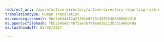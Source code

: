 ```yaml
---
redirect_url: /azure/active-directory/active-directory-reporting-risk-events
translationtype: Human Translation
ms.sourcegitcommit: 56e5a634412a21302e0583f4585530480056a918
ms.openlocfilehash: fbb2546e8c4bf5ae7b79fea838213b531466049a
ms.lasthandoff: 03/02/2017

---
```


